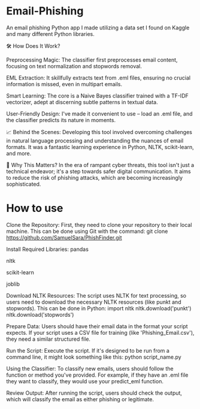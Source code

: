 # Email-Phishing
An email phishing Python app I made utilizing a data set I found on Kaggle and many different Python libraries.


🛠️ How Does It Work?

Preprocessing Magic: The classifier first preprocesses email content, focusing on text normalization and stopwords removal.

EML Extraction: It skillfully extracts text from .eml files, ensuring no crucial information is missed, even in multipart emails.

Smart Learning: The core is a Naive Bayes classifier trained with a TF-IDF vectorizer, adept at discerning subtle patterns in textual data.

User-Friendly Design: I've made it convenient to use – load an .eml file, and the classifier predicts its nature in moments.

📈 Behind the Scenes:
Developing this tool involved overcoming challenges in natural language processing and understanding the nuances of email formats. It was a fantastic learning experience in Python, NLTK, scikit-learn, and more.

🎯 Why This Matters?
In the era of rampant cyber threats, this tool isn't just a technical endeavor; it's a step towards safer digital communication. It aims to reduce the risk of phishing attacks, which are becoming increasingly sophisticated.

# How to use
Clone the Repository:
First, they need to clone your repository to their local machine. This can be done using Git with the command:
git clone https://github.com/SamuelSara/PhishFinder.git

Install Required Libraries:
pandas

nltk

scikit-learn

joblib

Download NLTK Resources:
The script uses NLTK for text processing, so users need to download the necessary NLTK resources (like punkt and stopwords). This can be done in Python:
import nltk
nltk.download('punkt')
nltk.download('stopwords')

Prepare Data:
Users should have their email data in the format your script expects. If your script uses a CSV file for training (like 'Phishing_Email.csv'), they need a similar structured file.

Run the Script:
Execute the script. If it's designed to be run from a command line, it might look something like this:
python script_name.py 

Using the Classifier:
To classify new emails, users should follow the function or method you've provided. For example, if they have an .eml file they want to classify, they would use your predict_eml function.

Review Output:
After running the script, users should check the output, which will classify the email as either phishing or legitimate.
